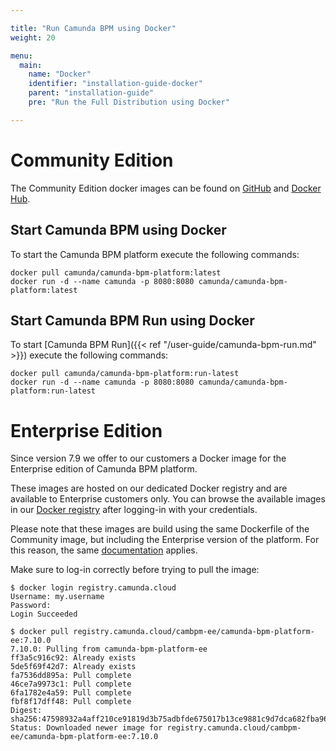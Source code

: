 ```yaml
---

title: "Run Camunda BPM using Docker"
weight: 20

menu:
  main:
    name: "Docker"
    identifier: "installation-guide-docker"
    parent: "installation-guide"
    pre: "Run the Full Distribution using Docker"

---
```


# Community Edition

The Community Edition docker images can be found on [GitHub](https://github.com/camunda/docker-camunda-bpm-platform) and [Docker Hub](https://hub.docker.com/r/camunda/camunda-bpm-platform/).

## Start Camunda BPM using Docker

To start the Camunda BPM platform execute the following commands:

```shell
docker pull camunda/camunda-bpm-platform:latest
docker run -d --name camunda -p 8080:8080 camunda/camunda-bpm-platform:latest
```

## Start Camunda BPM Run using Docker

To start [Camunda BPM Run]({{< ref "/user-guide/camunda-bpm-run.md" >}}) execute the following commands:

```shell
docker pull camunda/camunda-bpm-platform:run-latest
docker run -d --name camunda -p 8080:8080 camunda/camunda-bpm-platform:run-latest
```

# Enterprise Edition

Since version 7.9 we offer to our customers a Docker image for the Enterprise edition of Camunda BPM platform.

These images are hosted on our dedicated Docker registry and are available to Enterprise customers only. You can browse the available images in our [Docker registry](https://registry.camunda.cloud) after logging-in with your credentials.

Please note that these images are build using the same Dockerfile of the Community image, but including the Enterprise version of the platform. For this reason, the same [documentation](https://github.com/camunda/docker-camunda-bpm-platform/tree/master#environment-variables) applies.

Make sure to log-in correctly before trying to pull the image:

```shell
$ docker login registry.camunda.cloud
Username: my.username
Password:
Login Succeeded

$ docker pull registry.camunda.cloud/cambpm-ee/camunda-bpm-platform-ee:7.10.0
7.10.0: Pulling from camunda-bpm-platform-ee
ff3a5c916c92: Already exists
5de5f69f42d7: Already exists
fa7536dd895a: Pull complete
46ce7a9973c1: Pull complete
6fa1782e4a59: Pull complete
fbf8f17dff48: Pull complete
Digest: sha256:47598932a4aff210ce91819d3b75adbfde675017b13ce9881c9d7dca682fba96
Status: Downloaded newer image for registry.camunda.cloud/cambpm-ee/camunda-bpm-platform-ee:7.10.0
```
